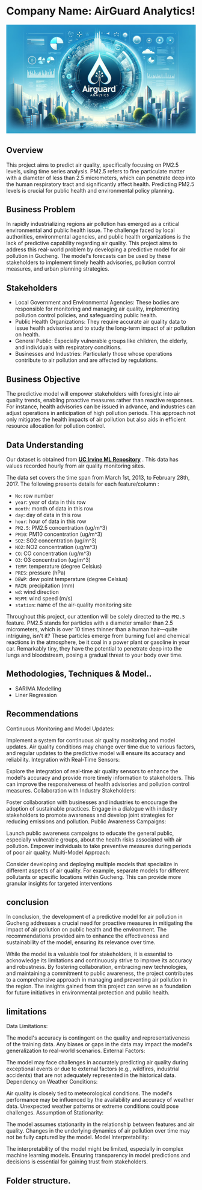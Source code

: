 # Company Name: AirGuard Analytics!
![text](https://github.com/jonvis23/Air-Quality-Forecasting/blob/main/image.png)

## Overview
This project aims to predict air quality, specifically focusing on PM2.5 levels, using time series analysis. PM2.5 refers to fine particulate matter with a diameter of less than 2.5 micrometers, which can penetrate deep into the human respiratory tract and significantly affect health. Predicting PM2.5 levels is crucial for public health and environmental policy planning.
## Business Problem

In rapidly industrializing regions air pollution has emerged as a critical environmental and public health issue. The challenge faced by local authorities, environmental agencies, and public health organizations is the lack of predictive capability regarding air quality. This project aims to address this real-world problem by developing a predictive model for air pollution in Gucheng. The model's forecasts can be used by these stakeholders to implement timely health advisories, pollution control measures, and urban planning strategies.

## Stakeholders

- Local Government and Environmental Agencies: These bodies are responsible for monitoring and managing air quality, implementing pollution control policies, and safeguarding public health.
- Public Health Organizations: They require accurate air quality data to issue health advisories and to study the long-term impact of air pollution on health.
- General Public: Especially vulnerable groups like children, the elderly, and individuals with respiratory conditions.
- Businesses and Industries: Particularly those whose operations contribute to air pollution and are affected by regulations.

## Business Objective

The predictive model will empower stakeholders with foresight into air quality trends, enabling proactive measures rather than reactive responses. For instance, health advisories can be issued in advance, and industries can adjust operations in anticipation of high pollution periods. This approach not only mitigates the health impacts of air pollution but also aids in efficient resource allocation for pollution control.

## Data Understanding

Our dataset is obtained from __[UC Irvine ML Repository](https://archive.ics.uci.edu/dataset/381/beijing+pm2+5+data)__ . This data has values recorded hourly from air quality monitoring sites.<br>

The data set covers the time span from March 1st, 2013, to February 28th, 2017. The following presents details for each feature/column : <br>

- `No`: row number
- `year`: year of data in this row
- `month`: month of data in this row
- `day`: day of data in this row
- `hour`: hour of data in this row
- `PM2.5`: PM2.5 concentration (ug/m^3)
- `PM10`: PM10 concentration (ug/m^3)
- `SO2`: SO2 concentration (ug/m^3)
- `NO2`: NO2 concentration (ug/m^3)
- `CO`: CO concentration (ug/m^3)
- `O3`: O3 concentration (ug/m^3)
- `TEMP`: temperature (degree Celsius)
- `PRES`: pressure (hPa)
- `DEWP`: dew point temperature (degree Celsius)
- `RAIN`: precipitation (mm)
- `wd`: wind direction
- `WSPM`: wind speed (m/s)
- `station`: name of the air-quality monitoring site <br>


Throughout this project, our attention will be solely directed to the `PM2.5 `feature. PM2.5 stands for particles with a diameter smaller than 2.5 micrometers, which is over 10 times thinner than a human hair—quite intriguing, isn't it? These particles emerge from burning fuel and chemical reactions in the atmosphere, be it coal in a power plant or gasoline in your car. Remarkably tiny, they have the potential to penetrate deep into the lungs and bloodstream, posing a gradual threat to your body over time.

## Methodologies, Techniques & Model..
- SARIMA Modelling
- Liner Regression

## Recommendations


Continuous Monitoring and Model Updates:

Implement a system for continuous air quality monitoring and model updates. Air quality conditions may change over time due to various factors, and regular updates to the predictive model will ensure its accuracy and reliability.
Integration with Real-Time Sensors:

Explore the integration of real-time air quality sensors to enhance the model's accuracy and provide more timely information to stakeholders. This can improve the responsiveness of health advisories and pollution control measures.
Collaboration with Industry Stakeholders:

Foster collaboration with businesses and industries to encourage the adoption of sustainable practices. Engage in a dialogue with industry stakeholders to promote awareness and develop joint strategies for reducing emissions and pollution.
Public Awareness Campaigns:

Launch public awareness campaigns to educate the general public, especially vulnerable groups, about the health risks associated with air pollution. Empower individuals to take preventive measures during periods of poor air quality.
Multi-Model Approach:

Consider developing and deploying multiple models that specialize in different aspects of air quality. For example, separate models for different pollutants or specific locations within Gucheng. This can provide more granular insights for targeted interventions

## conclusion

In conclusion, the development of a predictive model for air pollution in Gucheng addresses a crucial need for proactive measures in mitigating the impact of air pollution on public health and the environment. The recommendations provided aim to enhance the effectiveness and sustainability of the model, ensuring its relevance over time.

While the model is a valuable tool for stakeholders, it is essential to acknowledge its limitations and continuously strive to improve its accuracy and robustness. By fostering collaboration, embracing new technologies, and maintaining a commitment to public awareness, the project contributes to a comprehensive approach in managing and preventing air pollution in the region. The insights gained from this project can serve as a foundation for future initiatives in environmental protection and public health.

## limitations

Data Limitations:

The model's accuracy is contingent on the quality and representativeness of the training data. Any biases or gaps in the data may impact the model's generalization to real-world scenarios.
External Factors:

The model may face challenges in accurately predicting air quality during exceptional events or due to external factors (e.g., wildfires, industrial accidents) that are not adequately represented in the historical data.
Dependency on Weather Conditions:

Air quality is closely tied to meteorological conditions. The model's performance may be influenced by the availability and accuracy of weather data. Unexpected weather patterns or extreme conditions could pose challenges.
Assumption of Stationarity:

The model assumes stationarity in the relationship between features and air quality. Changes in the underlying dynamics of air pollution over time may not be fully captured by the model.
Model Interpretability:

The interpretability of the model might be limited, especially in complex machine learning models. Ensuring transparency in model predictions and decisions is essential for gaining trust from stakeholders.

## Folder structure.

